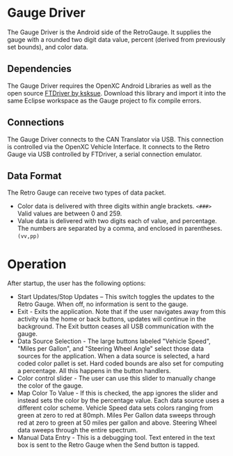Gauge Driver
============

The Gauge Driver is the Android side of the RetroGauge. It supplies the gauge
with a rounded two digit data value, percent (derived from previously set
bounds), and color data.

Dependencies
------------

The Gauge Driver requires the OpenXC Android Libraries as well as the open
source [FTDriver by ksksue](https://github.com/ksksue/FTDriver). Download this
library and import it into the same Eclipse workspace as the Gauge project to
fix compile errors.

Connections
-----------

The Gauge Driver connects to the CAN Translator via USB. This connection is
controlled via the OpenXC Vehicle Interface. It connects to the Retro Gauge via
USB controlled by FTDriver, a serial connection emulator.

Data Format
-----------

The Retro Gauge can receive two types of data packet.

* Color data is delivered with three digits within angle brackets. `<###>`
  Valid values are between 0 and 259.
* Value data is delivered with two digits each of value, and percentage. The
  numbers are separated by a comma, and enclosed in parentheses. `(vv,pp)`

Operation
==========

After startup, the user has the following options:

* Start Updates/Stop Updates – This switch toggles the updates to the Retro
  Gauge. When off, no information is sent to the gauge.
* Exit - Exits the application. Note that if the user navigates away from this
  activity via the home or back buttons, updates will continue in the
  background. The Exit button ceases all USB communication with the gauge.
* Data Source Selection - The large buttons labeled "Vehicle Speed", "Miles per
  Gallon", and "Steering Wheel Angle" select those data sources for the
  application. When a data source is selected, a hard coded color pallet is
  set. Hard coded bounds are also set for computing a percentage. All this
  happens in the button handlers.
* Color control slider - The user can use this slider to manually change the
  color of the gauge.
* Map Color To Value - If this is checked, the app ignores the slider and
  instead sets the color by the percentage value. Each data source uses a
  different color scheme. Vehicle Speed data sets colors ranging from green at
  zero to red at 80mph. Miles Per Gallon data sweeps through red at zero to
  green at 50 miles per gallon and above. Steering Wheel data sweeps through
  the entire spectrum.
* Manual Data Entry - This is a debugging tool. Text entered in the text box is
  sent to the Retro Gauge when the Send button is tapped.
